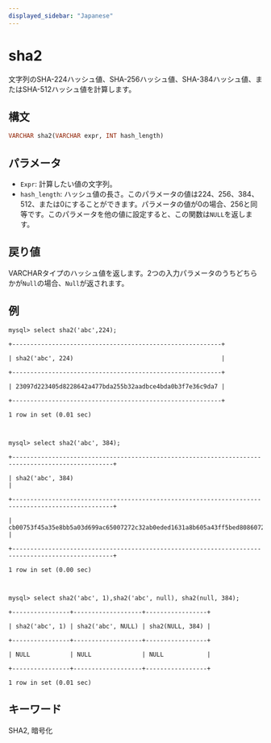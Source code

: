 ```yaml
---
displayed_sidebar: "Japanese"
---
```


# sha2

文字列のSHA-224ハッシュ値、SHA-256ハッシュ値、SHA-384ハッシュ値、またはSHA-512ハッシュ値を計算します。

## 構文

```Haskell
VARCHAR sha2(VARCHAR expr, INT hash_length)
```

## パラメータ

- `Expr`: 計算したい値の文字列。
- `hash_length`: ハッシュ値の長さ。このパラメータの値は224、256、384、512、または0にすることができます。パラメータの値が0の場合、256と同等です。このパラメータを他の値に設定すると、この関数は`NULL`を返します。

## 戻り値

VARCHARタイプのハッシュ値を返します。2つの入力パラメータのうちどちらかが`Null`の場合、`Null`が返されます。

## 例

```Plain Text
mysql> select sha2('abc',224);

+----------------------------------------------------------+

| sha2('abc', 224)                                         |

+----------------------------------------------------------+

| 23097d223405d8228642a477bda255b32aadbce4bda0b3f7e36c9da7 |

+----------------------------------------------------------+

1 row in set (0.01 sec)



mysql> select sha2('abc', 384);

+--------------------------------------------------------------------------------------------------+

| sha2('abc', 384)                                                                                 |

+--------------------------------------------------------------------------------------------------+

| cb00753f45a35e8bb5a03d699ac65007272c32ab0eded1631a8b605a43ff5bed8086072ba1e7cc2358baeca134c825a7 |

+--------------------------------------------------------------------------------------------------+

1 row in set (0.00 sec)



mysql> select sha2('abc', 1),sha2('abc', null), sha2(null, 384);

+----------------+-------------------+-----------------+

| sha2('abc', 1) | sha2('abc', NULL) | sha2(NULL, 384) |

+----------------+-------------------+-----------------+

| NULL           | NULL              | NULL            |

+----------------+-------------------+-----------------+

1 row in set (0.01 sec)
```

## キーワード

SHA2, 暗号化